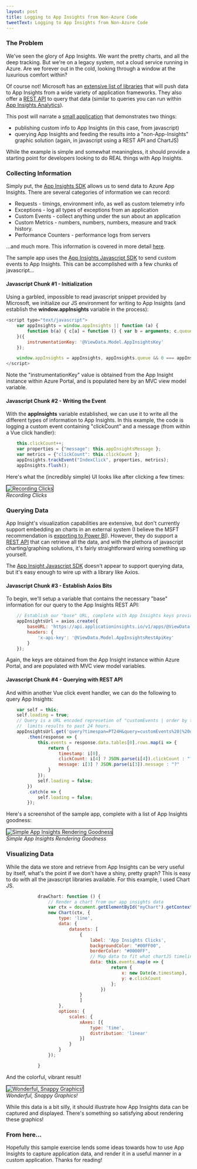 ```yaml
---
layout: post
title: Logging to App Insights from Non-Azure Code
tweetText: Logging to App Insights from Non-Azure Code
---
```


<h3>The Problem</h3>
We've seen the glory of App Insights.  We want the pretty charts, and all the deep tracking.  But we're on a legacy system, not a cloud service running in Azure.  Are we forever out in the cold, looking through a window at the luxurious comfort within?

Of course not!  Microsoft has an <a href="https://docs.microsoft.com/en-us/azure/application-insights/app-insights-platforms">extensive list of libraries</a> that will push data to App Insights from a wide variety of application frameworks.  They also offer a <a href="https://dev.applicationinsights.io/">REST API</a> to query that data (similar to queries you can run within <a href="https://docs.microsoft.com/en-us/azure/application-insights/app-insights-analytics">App Insights Analytics</a>).  

This post will narrate a <a href="https://github.com/MartyIce/AppInsightsDemo">small application</a> that demonstrates two things:

* publishing custom info to App Insights (in this case, from javascript)
* querying App Insights and feeding the results into a "non-App-Insights" graphic solution (again, in javascript using a REST API and ChartJS)

While the example is simple and somewhat meaningless, it should provide a starting point for developers looking to do REAL things with App Insights.

<h3>Collecting Information</h3>

Simply put, the <a href="https://github.com/Microsoft/ApplicationInsights-dotnet">App Insights SDK</a> allows us to send data to Azure App Insights.  There are several categories of information we can record:

* Requests - timings, environment info, as well as custom telemetry info
* Exceptions - log all types of exceptions from an application
* Custom Events - collect anything under the sun about an application
* Custom Metrics - numbers, numbers, numbers, measure and track history.
* Performance Counters - performance logs from servers

...and much more.  This information is covered in more detail <a href="https://docs.microsoft.com/en-us/azure/application-insights/app-insights-overview">here</a>.

The sample app uses the <a href="https://github.com/Microsoft/ApplicationInsights-JS">App Insights Javascript SDK</a> to send custom events to App Insights.  This can be accomplished with a few chunks of javascript...

<h4>Javascript Chunk #1 - Initialization</h4>

Using a garbled, impossible to read javascript snippet provided by Microsoft, we initialize our JS environment for writing to App Insights (and establish the __window.appInsights__ variable in the process):

```javascript
<script type="text/javascript">
    var appInsights = window.appInsights || function (a) {
        function b(a) { c[a] = function () { var b = arguments; c.queue.push(function () { c[a].apply(c, b) }) } } var c = { config: a }, d = document, e = window; setTimeout(function () { var b = d.createElement("script"); b.src = a.url || "https://az416426.vo.msecnd.net/scripts/a/ai.0.js", d.getElementsByTagName("script")[0].parentNode.appendChild(b) }); try { c.cookie = d.cookie } catch (a) { } c.queue = []; for (var f = ["Event", "Exception", "Metric", "PageView", "Trace", "Dependency"]; f.length;)b("track" + f.pop()); if (b("setAuthenticatedUserContext"), b("clearAuthenticatedUserContext"), b("startTrackEvent"), b("stopTrackEvent"), b("startTrackPage"), b("stopTrackPage"), b("flush"), !a.disableExceptionTracking) { f = "onerror", b("_" + f); var g = e[f]; e[f] = function (a, b, d, e, h) { var i = g && g(a, b, d, e, h); return !0 !== i && c["_" + f](a, b, d, e, h), i } } return c
    }({
        instrumentationKey: '@ViewData.Model.AppInsightsKey'
    });

    window.appInsights = appInsights, appInsights.queue && 0 === appInsights.queue.length && appInsights.trackPageView();
</script>
```

Note the "instrumentationKey" value is obtained from the App Insight instance within Azure Portal, and is populated here by an MVC view model variable.

<h4>Javascript Chunk #2 - Writing the Event</h4>

With the __appInsights__ variable established, we can use it to write all the different types of information to App Insights.  In this example, the code is logging a custom event containing "clickCount" and a message (from within a Vue click handler):

```javascript
    this.clickCount++;
    var properties = {"message": this.appInsightsMessage };
    var metrics = {"clickCount": this.clickCount };
    appInsights.trackEvent("IndexClick", properties, metrics);
    appInsights.flush();
```

Here's what the (incredibly simple) UI looks like after clicking a few times:

<p>
<img src="{{ site.baseurl }}/images/custom-ai-tracing-rendering/recording-clicks.png" alt="Recording Clicks" style="border:1px solid black"/><br />
<em>Recording Clicks</em>
</p>

<h3>Querying Data</h3>

App Insight's visualization capabilities are extensive, but don't currently support embedding an charts in an external system (I believe the MSFT recommendation is <a href="https://docs.microsoft.com/en-us/azure/application-insights/app-insights-export-power-bi">exporting to Power BI</a>).  However, they do support a <a href="https://dev.applicationinsights.io/">REST API</a> that can retrieve all the data, and with the plethora of javascript charting/graphing solutions, it's fairly straightforward wiring something up yourself.

The <a href="https://github.com/Microsoft/ApplicationInsights-JS">App Insight Javascript SDK</a> doesn't appear to support querying data, but it's easy enough to wire up with a library like <a ref="https://github.com/axios/axios">Axios</a>.

<h4>Javascript Chunk #3 - Establish Axios Bits</h4>

To begin, we'll setup a variable that contains the necessary "base" information for our query to the App Insights REST API:

```javascript
    // Establish our "base" URL, complete with App Insights keys provided by MVC View Model variable:
    appInsightsUrl = axios.create({
        baseURL: 'https://api.applicationinsights.io/v1/apps/@ViewData.Model.AppInsightsApplicationId',
        headers: {
            'x-api-key': '@ViewData.Model.AppInsightsRestApiKey'
        }
    });
```

Again, the keys are obtained from the App Insight instance within Azure Portal, and are populated with MVC view model variables.

<h4>Javascript Chunk #4 - Querying with REST API</h4>

And within another Vue click event handler, we can do the following to query App Insights:

```javascript
    var self = this;
    self.loading = true;
    // Query is a URL encoded represetion of "customEvents | order by timestamp desc", and the "timespan" parameter
    //  limits results to past 24 hours.
    appInsightsUrl.get('query?timespan=PT24H&query=customEvents%20|%20order%20by%20timestamp%20desc')
        .then(response => {
            this.events = response.data.tables[0].rows.map(i => {
                return {
                    timestamp: i[0],
                    clickCount: i[4] ? JSON.parse(i[4]).clickCount : "?",
                    message: i[3] ? JSON.parse(i[3]).message : "?"
                }
            });
            self.loading = false;
        })
        .catch(e => {
            self.loading = false;
        });
```

Here's a screenshot of the sample app, complete with a list of App Insights goodness:

<p>
<img src="{{ site.baseurl }}/images/custom-ai-tracing-rendering/simple-ai-render.png" alt="Simple App Insights Rendering Goodness" style="border:1px solid black"/><br />
<em>Simple App Insights Rendering Goodness</em>
</p>

<h3>Visualizing Data</h3>

While the data we store and retrieve from App Insights can be very useful by itself, what's the point if we don't have a shiny, pretty graph?  This is easy to do with all the javascript libraries available.  For this example, I used Chart JS.

```javascript
            drawChart: function () {
                // Render a chart from our app insights data
                var ctx = document.getElementById("myChart").getContext('2d');
                new Chart(ctx, {
                    type: 'line',
                    data: {
                        datasets: [
                            {
                                label: 'App Insights Clicks',
                                backgroundColor: "#00FF00",
                                borderColor: "#0000FF",
                                // Map data to fit what chartJS timeline is expecting
                                data: this.events.map(e => {
                                        return {
                                            x: new Date(e.timestamp),
                                            y: e.clickCount
                                        };
                                    })
                            }
                            ]
                    },
                    options: {
                        scales: {
                            xAxes: [{
                                type: 'time',
                                distribution: 'linear'
                            }]
                        }
                    }
                });

            }
```

And the colorful, vibrant result!

<p>
<img src="{{ site.baseurl }}/images/custom-ai-tracing-rendering/graphed-ai-render.png" alt="Wonderful, Snappy Graphics!" style="border:1px solid black"/><br />
<em>Wonderful, Snappy Graphics!</em>
</p>

While this data is a bit silly, it should illustrate how App Insights data can be captured and displayed.  There's something so satisfying about rendering these graphics!

<h3>From here...</h3>

Hopefully this sample exercise lends some ideas towards how to use App Insights to capture application data, and render it in a useful manner in a custom application.  Thanks for reading!